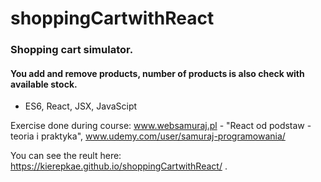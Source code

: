 # shoppingCartwithReact

### Shopping cart simulator. 
#### You add and remove products, number of products is also check with available stock.


- ES6, React, JSX, JavaScipt

Exercise done during course: www.websamuraj.pl - "React od podstaw - teoria i praktyka", www.udemy.com/user/samuraj-programowania/

You can see the reult here: https://kierepkae.github.io/shoppingCartwithReact/ .
